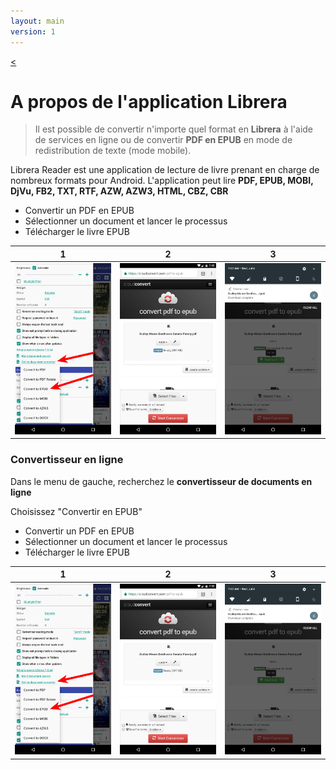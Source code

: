 ```yaml
---
layout: main
version: 1
---
```

[<](/wiki/fr)

# A propos de l&#39;application Librera

> Il est possible de convertir n&#39;importe quel format en __Librera__ à l&#39;aide de services en ligne ou de convertir __PDF en EPUB__ en mode de redistribution de texte (mode mobile).

Librera Reader est une application de lecture de livre prenant en charge de nombreux formats pour Android.
L&#39;application peut lire __PDF, EPUB, MOBI, DjVu, FB2, TXT, RTF, AZW, AZW3, HTML, CBZ, CBR__


* Convertir un PDF en EPUB
* Sélectionner un document et lancer le processus
* Télécharger le livre EPUB

|1|2|3|
|-|-|-|
|![](1.png)|![](2.png)|![](3.png)|

### Convertisseur en ligne

Dans le menu de gauche, recherchez le __convertisseur de documents en ligne__

Choisissez &quot;Convertir en EPUB&quot;

* Convertir un PDF en EPUB
* Sélectionner un document et lancer le processus
* Télécharger le livre EPUB


|1|2|3|
|-|-|-|
|![](1.png)|![](2.png)|![](3.png)|
